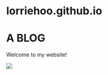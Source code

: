 # lorriehoo.github.io
<html>

<body>
  <h1>A BLOG</h1>
  <p>Welcome to my website!</p>
  <img src="https://content.codecademy.com/articles/github-pages-via-web-app/happy-ice-cream.gif" />
</body>

</html> 
